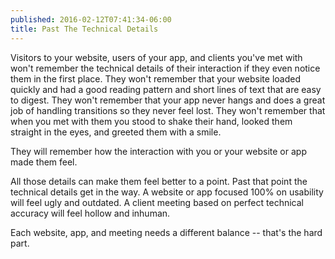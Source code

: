 ```yaml
---
published: 2016-02-12T07:41:34-06:00
title: Past The Technical Details
---
```

Visitors to your website, users of your app, and clients you've met with won't remember the technical details of their interaction if they even notice them in the first place. They won't remember that your website loaded quickly and had a good reading pattern and short lines of text that are easy to digest. They won't remember that your app never hangs and does a great job of handling transitions so they never feel lost. They won't remember that when you met with them you stood to shake their hand, looked them straight in the eyes, and greeted them with a smile.

They will remember how the interaction with you or your website or app made them feel. 

All those details can make them feel better to a point. Past that point the technical details get in the way. A website or app focused 100% on usability will feel ugly and outdated. A client meeting based on perfect technical accuracy will feel hollow and inhuman.

Each website, app, and meeting needs a different balance -- that's the hard part.